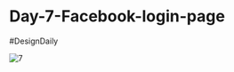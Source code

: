 # Day-7-Facebook-login-page
 #DesignDaily


![7](https://user-images.githubusercontent.com/106573961/203703458-9e392ab5-71e3-4079-a1fd-a291a5016624.png)
